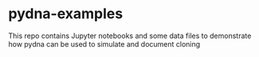 # pydna-examples
This repo contains Jupyter notebooks and some data files to demonstrate how pydna can be used to simulate and document cloning 
